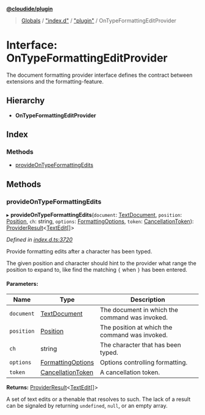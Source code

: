 **[@cloudide/plugin](../README.md)**

> [Globals](../README.md) / ["index.d"](../modules/_index_d_.md) / ["plugin"](../modules/_index_d_._plugin_.md) / OnTypeFormattingEditProvider

# Interface: OnTypeFormattingEditProvider

The document formatting provider interface defines the contract between extensions and
the formatting-feature.

## Hierarchy

* **OnTypeFormattingEditProvider**

## Index

### Methods

* [provideOnTypeFormattingEdits](_index_d_._plugin_.ontypeformattingeditprovider.md#provideontypeformattingedits)

## Methods

### provideOnTypeFormattingEdits

▸ **provideOnTypeFormattingEdits**(`document`: [TextDocument](_index_d_._plugin_.textdocument.md), `position`: [Position](../classes/_index_d_._plugin_.position.md), `ch`: string, `options`: [FormattingOptions](_index_d_._plugin_.formattingoptions.md), `token`: [CancellationToken](_index_d_._plugin_.cancellationtoken.md)): [ProviderResult](../modules/_index_d_._plugin_.md#providerresult)\<[TextEdit](../classes/_index_d_._plugin_.textedit.md)[]>

*Defined in [index.d.ts:3720](https://github.com/shuyaqian/cloudide-plugin-api/blob/57a3a2a/index.d.ts#L3720)*

Provide formatting edits after a character has been typed.

The given position and character should hint to the provider
what range the position to expand to, like find the matching `{`
when `}` has been entered.

#### Parameters:

Name | Type | Description |
------ | ------ | ------ |
`document` | [TextDocument](_index_d_._plugin_.textdocument.md) | The document in which the command was invoked. |
`position` | [Position](../classes/_index_d_._plugin_.position.md) | The position at which the command was invoked. |
`ch` | string | The character that has been typed. |
`options` | [FormattingOptions](_index_d_._plugin_.formattingoptions.md) | Options controlling formatting. |
`token` | [CancellationToken](_index_d_._plugin_.cancellationtoken.md) | A cancellation token. |

**Returns:** [ProviderResult](../modules/_index_d_._plugin_.md#providerresult)\<[TextEdit](../classes/_index_d_._plugin_.textedit.md)[]>

A set of text edits or a thenable that resolves to such. The lack of a result can be
signaled by returning `undefined`, `null`, or an empty array.
